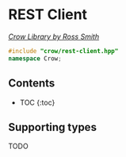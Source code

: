 # REST Client

_[Crow Library by Ross Smith](index.html)_

```c++
#include "crow/rest-client.hpp"
namespace Crow;
```

## Contents

* TOC
{:toc}

## Supporting types

TODO
